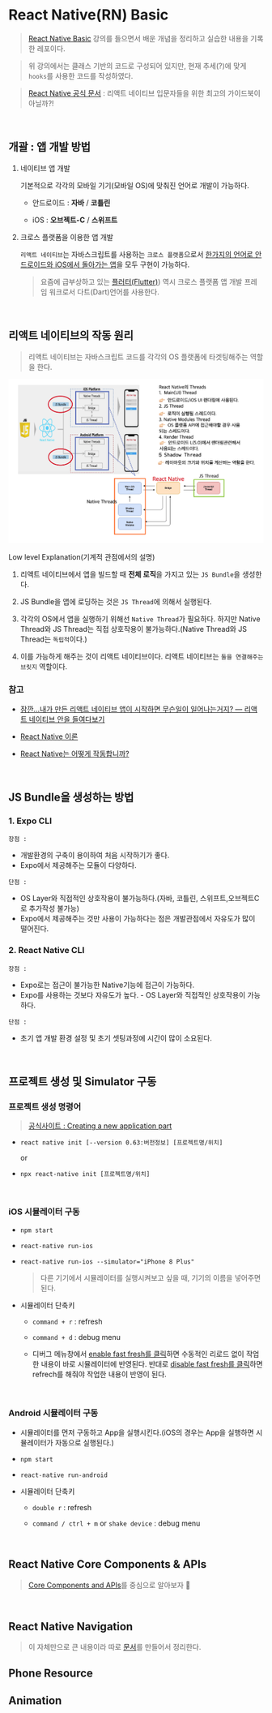 # React Native(RN) Basic

> [React Native Basic](https://www.inflearn.com/course/%EB%A6%AC%EC%95%A1%ED%8A%B8-%EB%84%A4%EC%9D%B4%ED%8B%B0%EB%B8%8C-%EA%B8%B0%EC%B4%88) 강의를 들으면서 배운 개념을 정리하고 실습한 내용을 기록한 레포이다.

> 위 강의에서는 클래스 기반의 코드로 구성되어 있지만, 현재 추세(?)에 맞게 `hooks`를 사용한 코드를 작성하였다.

> [React Native 공식 문서](https://reactnative.dev/) : 리액트 네이티브 입문자들을 위한 최고의 가이드북이 아닐까?!

<br />

## 개괄 : 앱 개발 방법

1. 네이티브 앱 개발

   기본적으로 각각의 모바일 기기(모바일 OS)에 맞춰진 언어로 개발이 가능하다.

   - 안드로이드 : **자바** / **코틀린**

   - iOS : **오브젝트-C** / **스위프트**

2. 크로스 플랫폼을 이용한 앱 개발

   `리액트 네이티브`는 자바스크립트를 사용하는 `크로스 플랫폼`으로서 <u>한가지의 언어로 안드로이드와 iOS에서 돌아가는 앱</u>을 모두 구현이 가능하다.

   > 요즘에 급부상하고 있는 [플러터(Flutter)](https://flutter-ko.dev/)) 역시 크로스 플랫폼 앱 개발 프레임 워크로서 다트(Dart)언어를 사용한다.

<br />

## 리액트 네이티브의 작동 원리

> 리액트 네이티브는 자바스크립트 코드를 각각의 OS 플랫폼에 타겟팅해주는 역할을 한다.

![work-flow](image/workflow.png)

Low level Explanation(기계적 관점에서의 설명)

1. 리액트 네이티브에서 앱을 빌드할 때 **전체 로직**을 가지고 있는 `JS Bundle`을 생성한다.

2. JS Bundle을 앱에 로딩하는 것은 `JS Thread`에 의해서 실행된다.

3. 각각의 OS에서 앱을 실행하기 위해선 `Native Thread`가 필요하다. 하지만 Native Thread와 JS Thread는 직접 상호작용이 불가능하다.(Native Thread와 JS Thread는 `독립적`이다.)

4. 이를 가능하게 해주는 것이 리액트 네이티브이다. 리액트 네이티브는 `둘을 연결해주는 브릿지` 역할이다.

### 참고

- [잠깐…내가 만든 리액트 네이티브 앱이 시작하면 무슨일이 일어나는거지? — 리액트 네이티브 안을 들여다보기](https://medium.com/@kyo504/%EB%B2%88%EC%97%AD-%EC%9E%A0%EA%B9%90-%EB%82%B4%EA%B0%80-%EB%A7%8C%EB%93%A0-%EB%A6%AC%EC%95%A1%ED%8A%B8-%EB%84%A4%EC%9D%B4%ED%8B%B0%EB%B8%8C-%EC%95%B1%EC%9D%B4-%EC%8B%9C%EC%9E%91%ED%95%98%EB%A9%B4-%EB%AC%B4%EC%8A%A8%EC%9D%BC%EC%9D%B4-%EC%9D%BC%EC%96%B4%EB%82%98%EB%8A%94%EA%B1%B0%EC%A7%80-%EB%A6%AC%EC%95%A1%ED%8A%B8-%EB%84%A4%EC%9D%B4%ED%8B%B0%EB%B8%8C-%EC%95%88%EC%9D%84-%EB%93%A4%EC%97%AC%EB%8B%A4%EB%B3%B4%EA%B8%B0-2b4a9bce79a2)

- [React Native 이론](https://evanjin.dev/development/react-native-%EC%B0%B8%EA%B3%A0%EC%82%AC%ED%95%AD%EB%93%A4/#react-native-%EC%9D%B4%EB%A1%A0)

- [React Native는 어떻게 작동합니까?](http://www.devh.kr/2020/How-React-Native-Works/)

<br />

## JS Bundle을 생성하는 방법

### 1. Expo CLI

`장점 :`

- 개발환경의 구축이 용이하여 처음 시작하기가 좋다.
- Expo에서 제공해주는 모듈이 다양하다.

`단점 :`

- OS Layer와 직접적인 상호작용이 불가능하다.(자바, 코틀린, 스위프트,오브젝트C 로 추가작성 불가능)
- Expo에서 제공해주는 것만 사용이 가능하다는 점은 개발관점에서 자유도가 많이 떨어진다.

### 2. React Native CLI

`장점 :`

- Expo로는 접근이 불가능한 Native기능에 접근이 가능하다.
- Expo를 사용하는 것보다 자유도가 높다. - OS Layer와 직접적인 상호작용이 가능하다.

`단점 :`

- 초기 앱 개발 환경 설정 및 초기 셋팅과정에 시간이 많이 소요된다.

<br />

## 프로젝트 생성 및 Simulator 구동

### 프로젝트 생성 명령어

> [공식사이트 : Creating a new application part](https://reactnative.dev/docs/environment-setup)

- `react native init [--version 0.63:버전정보] [프로젝트명/위치]`

  or

- `npx react-native init [프로젝트명/위치]`

<br />

### iOS 시뮬레이터 구동

- `npm start`
- `react-native run-ios`
- `react-native run-ios --simulator="iPhone 8 Plus"`

  > 다른 기기에서 시뮬레이터를 실행시켜보고 싶을 때, 기기의 이름을 넣어주면 된다.

- 시뮬레이터 단축키

  - `command + r` : refresh

  - `command + d` : debug menu

  - 디버그 메뉴창에서 <u>enable fast fresh를 클릭</u>하면 수동적인 리로드 없이 작업한 내용이 바로 시뮬레이터에 반영된다. 반대로 <u>disable fast fresh를 클릭</u>하면 refrech를 해줘야 작업한 내용이 반영이 된다.

<br />

### Android 시뮬레이터 구동

- 시뮬레이터를 먼저 구동하고 App을 실행시킨다.(iOS의 경우는 App을 실행하면 시뮬레이터가 자동으로 실행된다.)
- `npm start`

- `react-native run-android`

- 시뮬레이터 단축키

  - `double r` : refresh

  - `command / ctrl + m` or `shake device` : debug menu

<br />

## React Native Core Components & APIs

> [Core Components and APIs](https://reactnative.dev/docs/components-and-apis)를 중심으로 알아보자 🚀

<br />

## React Native Navigation

> 이 자체만으로 큰 내용이라 따로 [문서](./docs/rn-navigation.md)를 만들어서 정리한다.

## Phone Resource

## Animation
